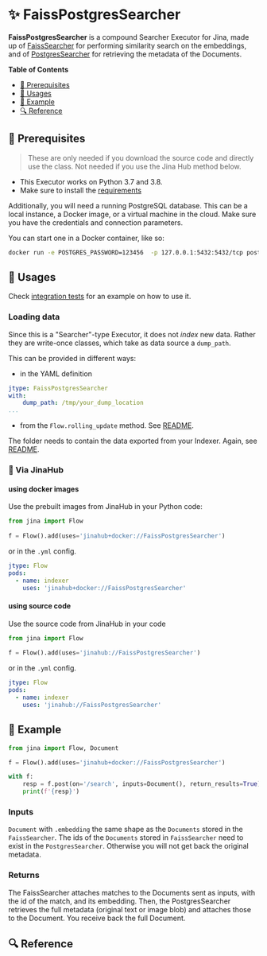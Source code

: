 # ✨  FaissPostgresSearcher

**FaissPostgresSearcher** is a compound Searcher Executor for Jina, made up of [FaissSearcher](../../FaissSearcher) for performing similarity search on the embeddings, and of [PostgresSearcher](../../keyvalue/PostgresSearcher) for retrieving the metadata of the Documents. 


**Table of Contents**

- [🌱 Prerequisites](#-prerequisites)
- [🚀 Usages](#-usages)
- [🎉️ Example](#-example)
- [🔍️ Reference](#-reference)


## 🌱 Prerequisites

> These are only needed if you download the source code and directly use the class. Not needed if you use the Jina Hub method below.

- This Executor works on Python 3.7 and 3.8. 
- Make sure to install the [requirements](requirements.txt)

Additionally, you will need a running PostgreSQL database. This can be a local instance, a Docker image, or a virtual machine in the cloud. Make sure you have the credentials and connection parameters.

You can start one in a Docker container, like so: 

```bash
docker run -e POSTGRES_PASSWORD=123456  -p 127.0.0.1:5432:5432/tcp postgres:13.2 
```

## 🚀 Usages

Check [integration tests](../../../../../tests/integration/psql_dump_reload) for an example on how to use it.

### Loading data

Since this is a "Searcher"-type Executor, it does not _index_ new data. Rather they are write-once classes, which take as data source a `dump_path`. 

This can be provided in different ways:

- in the YAML definition
  
```yaml
jtype: FaissPostgresSearcher
with:
    dump_path: /tmp/your_dump_location
...
```

- from the `Flow.rolling_update` method. See [README](../../../../../README.md).

The folder needs to contain the data exported from your Indexer. Again, see [README](../../../../../README.md).

### 🚚 Via JinaHub

#### using docker images
Use the prebuilt images from JinaHub in your Python code: 

```python
from jina import Flow
	
f = Flow().add(uses='jinahub+docker://FaissPostgresSearcher')
```

or in the `.yml` config.
	
```yaml
jtype: Flow
pods:
  - name: indexer
    uses: 'jinahub+docker://FaissPostgresSearcher'
```

#### using source code
Use the source code from JinaHub in your code

```python
from jina import Flow
	
f = Flow().add(uses='jinahub://FaissPostgresSearcher')
```

or in the `.yml` config.

```yaml
jtype: Flow
pods:
  - name: indexer
    uses: 'jinahub://FaissPostgresSearcher'
```


## 🎉️ Example 


```python
from jina import Flow, Document

f = Flow().add(uses='jinahub+docker://FaissPostgresSearcher')

with f:
    resp = f.post(on='/search', inputs=Document(), return_results=True)
    print(f'{resp}')
```

### Inputs 

`Document` with `.embedding` the same shape as the `Documents` stored in the `FaissSearcher`. The ids of the `Documents` stored in `FaissSearcher` need to exist in the `PostgresSearcher`. Otherwise you will not get back the original metadata. 

### Returns

The FaissSearcher attaches matches to the Documents sent as inputs, with the id of the match, and its embedding.
Then, the PostgresSearcher retrieves the full metadata (original text or image blob) and attaches those to the Document.
You receive back the full Document.

## 🔍️ Reference


